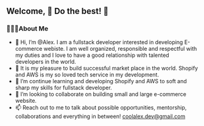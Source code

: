 ## Welcome, 🎯 Do the best! 🎯

### 🙋🏽‍♂️About Me
- 👋 Hi, I’m @Alex. I am a fullstack developer interested in developing E-commerce webiste. I am well organized, responsible and respectful with my duties and I love to have a good relationship with talented developers in the world.
- 👀 It is my pleasure to build successful market place in the world. Shopify and AWS is my so loved tech service in my development.
- 🌱 I’m continue learning and developing Shopify and AWS to soft and sharp my skills for fullstack developer.
- 💞️ I’m looking to collaborate on building small and large e-commerce website.
- 📫 Reach out to me to talk about possible opportunities, mentorship, collaborations and everything in between! coolalex.dev@gmail.com
